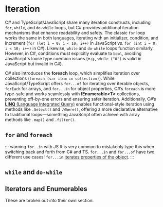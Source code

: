 # Iteration

C# and TypeScript/JavaScript share many iteration constructs, including `for`, `while`, and `do-while` loops, but C# provides additional iteration mechanisms that enhance readability and safety. The classic `for` loop works the same in both languages, iterating with an initializer, condition, and increment (`for (let i = 0; i < 10; i++)` in JavaScript vs. `for (int i = 0; i < 10; i++)` in C#). Likewise, `while` and `do-while` loops function similarly. However, in C#, conditions must explicitly evaluate to `bool`, avoiding JavaScript's loose type coercion issues (e.g., `while ("0")` is valid in JavaScript but invalid in C#).

C# also introduces the **foreach** loop, which simplifies iteration over collections (`foreach (var item in collection)`). While JavaScript/TypeScript offers `for...of` for iterating over iterable objects, `forEach` for arrays, and `for...in` for object properties, C#’s `foreach` is more type-safe and works seamlessly with **IEnumerable&lt;T&gt;** collections, preventing off-by-one errors and ensuring safer iteration. Additionally, C#’s [**LINQ** (Language Integrated Query)](../intermediate/linq.md) enables functional-style iteration using methods like `.Select()` and `.Where()`, offering a more declarative alternative to traditional loops—something JavaScript often achieve with array methods like `.map()` and `.filter()`.

## `for` and `foreach`

<CodeSplitter>
  <template #left>

```ts
for (const i = 0; i < 10; i++) {

}

for (const entry of entries) {

}
```

  </template>
  <template #right>

```csharp
for (var i = 0; i < 10; i++) {

}

foreach (var entry in entries) {

}
```

  </template>
</CodeSplitter>

::: warning `for..in` with JS
It is very common to mistakenly type this when switching back and forth from C# and TS.  `for...in` and `for...of` have two different use cases!  `for...in` [iterates properties of the object](https://developer.mozilla.org/en-US/docs/Web/JavaScript/Reference/Statements/for...in).
:::

## `while` and `do-while`


<CodeSplitter>
  <template #left>

```ts
let count = 0

while (count < 10) {
  count++;
}

do {
  count++;
} while (count < 20);
```

  </template>
  <template #right>

```csharp
var count = 0

while (count < 10) {
  count++;
}

do {
  count++;
} while (count < 20);
```

  </template>
</CodeSplitter>

## Iterators and Enumerables

These are broken out into their own section.
